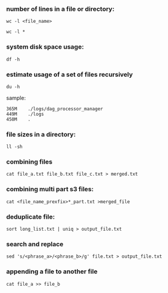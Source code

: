 ### number of lines in a file or directory:

```
wc -l <file_name>

wc -l *
```


### system disk space usage:

```
df -h
````

### estimate usage of a set of files recursively

```
du -h
```
sample:
```
365M	./logs/dag_processor_manager
449M	./logs
450M	.
```

### file sizes in a directory:

```
ll -sh
```


### combining files

```
cat file_a.txt file_b.txt file_c.txt > merged.txt
```

### combining multi part s3 files:

```
cat <file_name_prexfix>*_part.txt >merged_file
```

### deduplicate file:

```
sort long_list.txt | uniq > output_file.txt
```

### search and replace

```
sed 's/<phrase_a>/<phrase_b>/g' file.txt > output_file.txt
```

### appending a file to another file

```
cat file_a >> file_b
```
